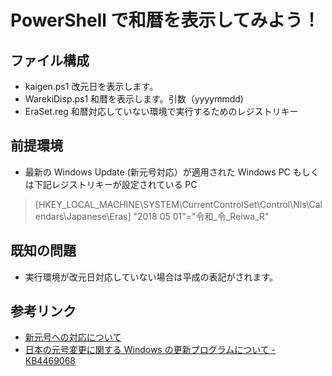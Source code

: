 # PowerShell で和暦を表示してみよう！
## ファイル構成
* kaigen.ps1 改元日を表示します。
* WarekiDisp.ps1 和暦を表示します。引数（yyyymmdd)
* EraSet.reg 和暦対応していない環境で実行するためのレジストリキー

## 前提環境
* 最新の Windows Update (新元号対応）が適用された Windows PC もしくは下記レジストリキーが設定されている PC

>[HKEY_LOCAL_MACHINE\SYSTEM\CurrentControlSet\Control\Nls\Calendars\Japanese\Eras] 
"2018 05 01"="令和_令_Reiwa_R"

## 既知の問題
* 実行環境が改元日対応していない場合は平成の表記がされます。

## 参考リンク
* [新元号への対応について](https://www.microsoft.com/ja-jp/mscorp/newera/default.aspx)
* [日本の元号変更に関する Windows の更新プログラムについて - KB4469068](https://support.microsoft.com/ja-jp/help/4469068/summary-of-new-japanese-era-updates-kb4469068)
